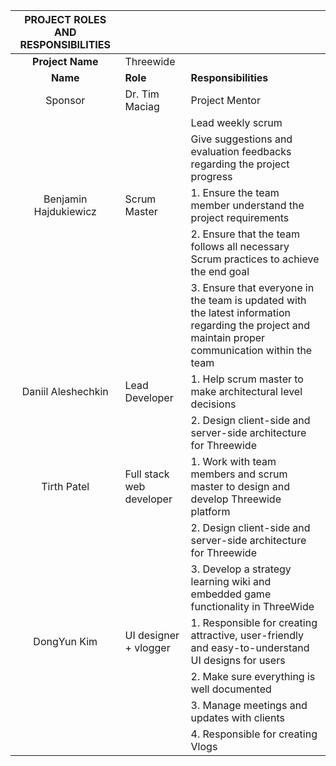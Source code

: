 ﻿| **PROJECT ROLES AND RESPONSIBILITIES** |                          |                                                                                                                                                    |
| :------------------------------------: | ------------------------ | -------------------------------------------------------------------------------------------------------------------------------------------------- |
|            **Project Name**            | Threewide                |                                                                                                                                                    |
|                **Name**                | **Role**                 | **Responsibilities**                                                                                                                               |
|                Sponsor                 | Dr. Tim Maciag           | Project Mentor                                                                                                                                     |
|                                        |                          | Lead weekly scrum                                                                                                                                  |
|                                        |                          | Give suggestions and evaluation feedbacks regarding the project progress                                                                           |
|         Benjamin Hajdukiewicz          | Scrum Master             | 1. Ensure the team member understand the project requirements                                                                                      |
|                                        |                          | 2. Ensure that the team follows all necessary Scrum practices to achieve the end goal                                                              |
|                                        |                          | 3. Ensure that everyone in the team is updated with the latest information regarding the project and maintain proper communication within the team |
|           Daniil Aleshechkin           | Lead Developer           | 1. Help scrum master to make architectural level decisions                                                                                         |
|                                        |                          | 2. Design client-side and server-side architecture for Threewide                                                                                   |
|              Tirth Patel               | Full stack web developer | 1. Work with team members and scrum master to design and develop Threewide platform                                                                |
|                                        |                          | 2. Design client-side and server-side architecture for Threewide                                                                                   |
|                                        |                          | 3. Develop a strategy learning wiki and embedded game functionality in ThreeWide                                                                   |
|              DongYun Kim               | UI designer + vlogger    | 1. Responsible for creating attractive, user-friendly and easy-to-understand UI designs for users                                                  |
|                                        |                          | 2. Make sure everything is well documented                                                                                                         |
|                                        |                          | 3. Manage meetings and updates with clients                                                                                                        |
|                                        |                          | 4. Responsible for creating Vlogs                                                                                                                  |

